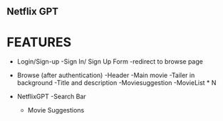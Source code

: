 ## Netflix GPT ##

# FEATURES
 - Login/Sign-up
    -Sign In/ Sign Up Form
    -redirect to browse page

 - Browse (after authentication)
    -Header
    -Main movie 
        -Tailer in background 
        -Title and description
        -Moviesuggestion
            -MovieList * N

 - NetflixGPT
    -Search Bar
    - Movie Suggestions